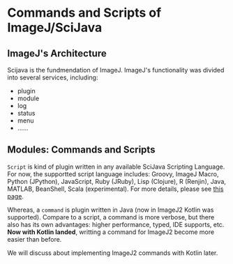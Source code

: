 # Commands and Scripts of ImageJ/SciJava

## ImageJ's Architecture

Scijava is the fundmendation of ImageJ. ImageJ's functionality was divided into several services, including:

- plugin
- module
- log
- status
- menu
- …...

## Modules: Commands and Scripts

`Script` is kind of plugin written in any available SciJava Scripting Language. For now, the supportted script language includes: Groovy, ImageJ Macro, Python (JPython), JavaScript, Ruby (JRuby), Lisp (Clojure), R (Renjin), Java, MATLAB, BeanShell, Scala (experimental). For more details, please see [this page](https://imagej.net/Scripting).

Whereas, a `command` is plugin written in Java (now in ImageJ2 Kotlin was supported). Compare to a script, a command is more verbose, but there also has its own advantages: higher performance, typed, IDE supports, etc. **Now with Kotlin landed**, writting a command for ImageJ2 become more easier than before.

We will discuss about implementing ImageJ2 commands with Kotlin later.